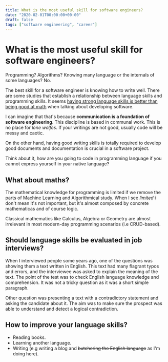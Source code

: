 ```yaml
---
title: What is the most useful skill for software engineers?
date: "2020-02-01T00:00:00+00:00"
draft: false
tags: ["software engineering", "career"]
---
```



# What is the most useful skill for software engineers?
Programming? Algorithms? Knowing many language or the internals of some languages? No.

The best skill for a software engineer is knowing how to write well. There are some studies that establish a relationship between language skills and programming skills. It seems [having strong language skills is better than being good at math](https://www.discovermagazine.com/mind/learning-to-code-strong-language-skills-matter-more-than-being-good-at-math) when talking about developing software.

I can imagine that that's because **communication is a foundation of software engineering**. This discipline is based in communal work. This is no place for *lone wolfes*. If your writings are not good, usually code will be messy and caotic.

On the other hand, having good writing skills is totally required to develop good documents and documentation is crucial in a software project.

Think about it, how are you going to code in programming language if you cannot express yourself in your native language?

## What about maths?

The mathematical knowledge for programming is limited if we remove the parts of Machine Learning and Algorithmical study. When I see *limited* i don't mean it's not important, but it's almost composed by concrete mathematicas and of course logic.

Classical mathematics like Calculus, Algebra or Geometry are almost irrelevant in most modern-day programming scenarios (i.e CRUD-based).

## Should language skills be evaluated in job interviews?

When I interviewed people some years ago, one of the questions was showing them a text written in English. This text had many flagrant typos and errors, and the interviewee was asked to explain the meaning of the text. The point of the test was to check English language knowledge and comprehension. It was not a tricky question as it was a short simple paragraph.

Other question was presenting a text with a contradictory statement and asking the candidate about it. The aim was to make sure the prospect was able to understand and detect a logical contradiction.

## How to improve your language skills?
- Reading books.
- Learning another language.
- Writing (e.g writing a blog and ~~butchering the English language~~ as I'm doing here).
